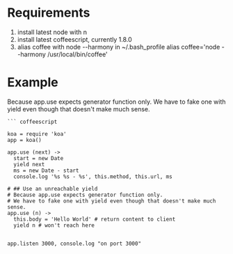 
# Requirements

1. install latest node with n
1. install latest coffeescript, currently 1.8.0
1. alias coffee with node --harmony in ~/.bash_profile
        alias coffee='node --harmony /usr/local/bin/coffee'

# Example

Because app.use expects generator function only.  We have to fake one with yield even though that doesn't make much sense.

    ``` coffeescript

    koa = require 'koa'
    app = koa()

    app.use (next) ->
      start = new Date
      yield next
      ms = new Date - start
      console.log '%s %s - %s', this.method, this.url, ms

    # ## Use an unreachable yield
    # Because app.use expects generator function only.
    # We have to fake one with yield even though that doesn't make much sense.
    app.use (n) ->
      this.body = 'Hello World' # return content to client
      yield n # won't reach here


    app.listen 3000, console.log "on port 3000"

```